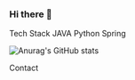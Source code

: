 ### Hi there 👋

Tech Stack
JAVA
Python
Spring


![Anurag's GitHub stats](https://github-readme-stats.vercel.app/api?username=alwaysFinn&show_icons=true&theme=tokyonight)

Contact
